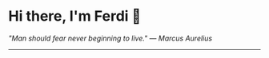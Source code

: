 <h1>Hi there, I'm Ferdi 👋</h1>

<p><em>
  "Man should fear never beginning to live." — Marcus Aurelius
</em></p>

---
